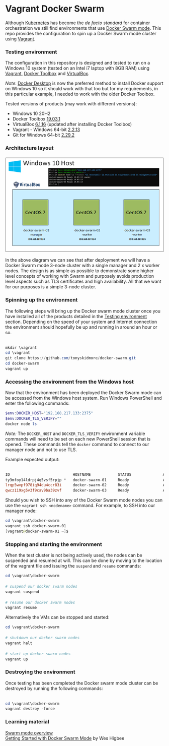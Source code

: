Vagrant Docker Swarm
====================

Although [Kubernetes](https://kubernetes.io/) has become the _de facto standard_ for container orchestration we still find environments that use [Docker Swarm mode](https://docs.docker.com/engine/swarm/).  This repo provides the configuration to spin up a Docker Swarm mode cluster using [Vagrant](https://www.vagrantup.com/).

### Testing environment

The configuration in this repository is designed and tested to run on a Windows 10 system (tested on an Intel i7 laptop with 8GB RAM) using [Vagrant](https://www.vagrantup.com/), [Docker Toolbox](https://github.com/docker/toolbox) and [VirtualBox](https://www.virtualbox.org/).  

_Note_: [Docker Desktop](https://www.docker.com/products/docker-desktop) is now the preferred method to install Docker support on WIndows 10 so it should work with that too but for my requirements, in this particular example, I needed to work with the older Docker Toolbox.

Tested versions of products (may work with different versions):

* Windows 10 20H2
* Docker Toolbox [19.03.1](https://github.com/docker/toolbox/releases/download/v19.03.1/DockerToolbox-19.03.1.exe)
* VirtualBox [6.1.16](https://download.virtualbox.org/virtualbox/6.1.16/VirtualBox-6.1.16-140961-Win.exe) (updated after installing Docker Toolbox)
* Vagrant - Windows 64-bit [2.2.13](https://releases.hashicorp.com/vagrant/2.2.13/vagrant_2.2.13_x86_64.msi)
* Git for Windows 64-bit [2.29.2](https://github.com/git-for-windows/git/releases/download/v2.29.2.windows.2/Git-2.29.2.2-64-bit.exe)

### Architecture layout
![Alt text](images/architecture.png "Architecture layout")

In the above diagram we can see that after deployment we will have a Docker Swarm mode 3-node cluster with a single manager and 2 x worker nodes.  The design is as simple as possible to demonstrate some higher level concepts of working with Swarm and purposely avoids production level aspects such as TLS certificates and high availability.  All that we want for our purposes is a simple 3-node cluster.

### Spinning up the environment

The following steps will bring up the Docker swarm mode cluster once you have installed all of the products detailed in the [Testing environment](#testing-environment) section.  Depending on the speed of your system and Internet connection the environment should hopefully be up and running in around an hour or so.

````powershell

mkdir \vagrant
cd \vagrant
git clone https://github.com/tonyskidmore/docker-swarm.git
cd docker-swarm
vagrant up

````

### Accessing the environment from the Windows host

Now that the environment has been deployed the Docker Swarm mode can be accessed from the Windows host system.  Run Windows PowerShell and enter the following commands:

````powershell
$env:DOCKER_HOST="192.168.217.133:2375"
$env:DOCKER_TLS_VERIFY=""
docker node ls
````
_Note:_ The `DOCKER_HOST` and `DOCKER_TLS_VERIFY` environment variable commands will need to be set on each new PowerShell session that is opened.  These commands tell the `docker` command to connect to our manager node and not to use TLS.

Example expected output:

````powershell

ID                            HOSTNAME            STATUS              AVAILABILITY        MANAGER STATUS      ENGINE VERSION
ty3mfoy14ldrpj4q5vsf5rpjp *   docker-swarm-01     Ready               Active              Leader              19.03.13
lrqp5wvpf978iq94du4ccr83i     docker-swarm-02     Ready               Active                                  19.03.13
qwcz1i9xg5v3f9cav9ba39zvf     docker-swarm-03     Ready               Active                                  19.03.13

````

Should you wish to SSH into any of the Docker Swarm mode nodes you can use the `vagrant ssh <nodename>` command.  For example, to SSH into our manager node:

````powershell
cd \vagrant\docker-swarm
vagrant ssh docker-swarm-01
[vagrant@docker-swarm-01 ~]$
````

### Stopping and starting the environment

When the test cluster is not being actively used, the nodes can be suspended and resumed at will.  This can be done by moving to the location of the vagrant file and issuing the `suspend` and `resume` commands:

````powershell
cd \vagrant\docker-swarm

# suspend our docker swarm nodes
vagrant suspend

# resume our docker swarm nodes
vagrant resume

````

Alternatively the VMs can be stopped and started:

````powershell
cd \vagrant\docker-swarm

# shutdown our docker swarm nodes
vagrant halt

# start up docker swarm nodes
vagrant up

````

### Destroying the environment

Once testing has been completed the Docker swarm mode cluster can be destroyed by running the following commands:

````powershell

cd \vagrant\docker-swarm
vagrant destroy -force

````

### Learning material

[Swarm mode overview](https://docs.docker.com/engine/swarm/)  
[Getting Started with Docker Swarm Mode](https://www.pluralsight.com/courses/docker-swarm-mode-getting-started) by Wes Higbee

